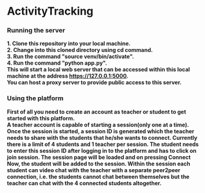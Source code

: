 # ActivityTracking

### Running the server
__1. Clone this repository into your local machine.__  
__2. Change into this cloned directory using cd command.__  
__3. Run the command "source venv/bin/activate".__  
__4. Run the command "python app.py".__  
__This will start a local web server that can be accessed within this local machine at the address https://127.0.0.1:5000.__  
__You can host a proxy server to provide public access to this server.__  

### Using the platform
__First of all you need to create an account as teacher or student to get started with this platform.__  
__A teacher account is capable of starting a session(only one at a time). Once the session is started, a session ID is generated which the teacher needs to share with the students that he/she wants to connect. Currently there is a limit of 4 students and 1 teacher per session. The student needs to enter this session ID after logging in to the platform and has to click on join session. The session page will be loaded and on pressing Connect Now, the student will be added to the session. Within the session each student can video chat with the teacher with a separate peer2peer connection, i.e. the students cannot chat between themselves but the teacher can chat with the 4 connected students altogether.__
